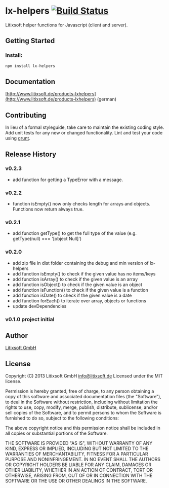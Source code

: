 # lx-helpers [![Build Status](https://travis-ci.org/litixsoft/lx-helpers.png?branch=master)](https://travis-ci.org/litixsoft/lx-helpers)

Litixsoft helper functions for Javascript (client and server).

## Getting Started

### Install:

```javascript
npm install lx-helpers
```

## Documentation
[http://www.litixsoft.de/products-lxhelpers](http://www.litixsoft.de/products-lxhelpers) (german)

## Contributing
In lieu of a formal styleguide, take care to maintain the existing coding style. Add unit tests for any new or changed functionality. Lint and test your code using [grunt](http://gruntjs.com/).

## Release History

### v0.2.3
* add function for getting a TypeError with a message.

### v0.2.2
* function isEmpty() now only checks length for arrays and objects. Functions now return always true.

### v0.2.1
* add function getType() to get the full type of the value (e.g. getType(null) === '[object Null]')

### v0.2.0
* add zip file in dist folder containing the debug and min version of lx-helpers
* add function isEmpty() to check if the given value has no items/keys
* add function isArray() to check if the given value is an array
* add function isObject() to check if the given value is an object
* add function isFunction() to check if the given value is a function
* add function isDate() to check if the given value is a date
* add function forEach() to iterate over array, objects or functions
* update devDependencies

### v0.1.0 project initial

## Author
[Litixsoft GmbH](http://www.litixsoft.de)

## License
Copyright (C) 2013 Litixsoft GmbH <info@litixsoft.de>
Licensed under the MIT license.

Permission is hereby granted, free of charge, to any person obtaining a copy
of this software and associated documentation files (the "Software"), to deal
in the Software without restriction, including without limitation the rights
to use, copy, modify, merge, publish, distribute, sublicense, and/or sell
copies of the Software, and to permit persons to whom the Software is
furnished to do so, subject to the following conditions:

The above copyright notice and this permission notice shall be included in
all copies or substantial portions of the Software.

THE SOFTWARE IS PROVIDED "AS IS", WITHOUT WARRANTY OF ANY KIND, EXPRESS OR
IMPLIED, INCLUDING BUT NOT LIMITED TO THE WARRANTIES OF MERCHANTABILITY,
FITNESS FOR A PARTICULAR PURPOSE AND NONINFRINGEMENT. IN NO EVENT SHALL THE
AUTHORS OR COPYRIGHT HOLDERS BE LIABLE FOR ANY CLAIM, DAMAGES OR OTHER
LIABILITY, WHETHER IN AN ACTION OF CONTRACT, TORT OR OTHERWISE, ARISING FROM,
OUT OF OR IN CONNECTION WITH THE SOFTWARE OR THE USE OR OTHER DEALINGS IN
THE SOFTWARE.